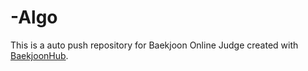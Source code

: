 # -Algo
This is a auto push repository for Baekjoon Online Judge created with [BaekjoonHub](https://github.com/BaekjoonHub/BaekjoonHub).
